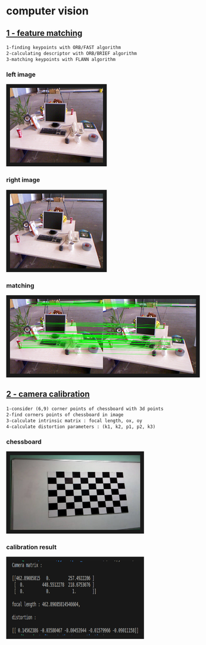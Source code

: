 # computer vision


## [1 - feature matching](/feature_matching/)

    1-finding keypoints with ORB/FAST algorithm 
    2-calculating descriptor with ORB/BRIEF algorithm
    3-matching keypoints with FLANN algorithm

### left image
<img src="/feature_matching/python_code/1.png" width="250" height="200" border="10" title="model">

### right image
<img src="/feature_matching/python_code/2.png" width="250" height="200" border="10" title="model">

### matching
<img src="/feature_matching/python_code/out.png" width="500" height="200" border="10" title="model">


## [2 - camera calibration](/camera_calibration/)

    1-consider (6,9) corner points of chessboard with 3d points
    2-find corners points of chessboard in image
    3-calculate intrinsic matrix : focal length, ox, oy
    4-calculate distortion parameters : (k1, k2, p1, p2, k3)


### chessboard
<img src="/camera_calibration/data/image_2.jpg" width="350" height="200" border="10" title="model">

### calibration result
<img src="/camera_calibration/data/result.png" width="350" height="200" border="10" title="model">
